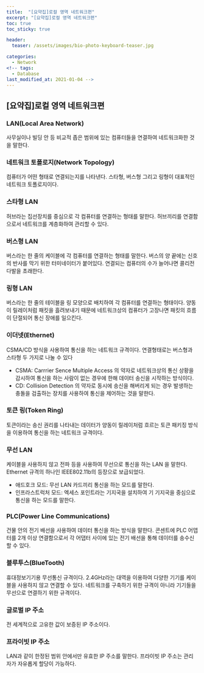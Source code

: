 ```yaml
---
title:  "[요약집]로컬 영역 네트워크편"
excerpt: "[요약집]로컬 영역 네트워크편"
toc: true
toc_sticky: true

header:
  teaser: /assets/images/bio-photo-keyboard-teaser.jpg

categories:
  - Network
<!-- tags:
  - Database 
last_modified_at: 2021-01-04 -->
---
```

## [요약집]로컬 영역 네트워크편

### LAN(Local Area Network)
사무실이나 빌딩 안 등 비교적 좁은 범위에 있는 컴퓨터들을 연결하여 네트워크화한 것을 말한다.

### 네트워크 토폴로지(Network Topology)
컴퓨터가 어떤 형태로 연결되는지를 나타낸다. 스타형, 버스형 그리고 링형이 대표적인 네트워크 토폴로지이다.

### 스타형 LAN
허브라는 집선장치를 중심으로 각 컴퓨터를 연결하는 형태를 말한다. 허브끼리를 연결함으로서 네트워크를 계층화하여 관리할 수 있다.

### 버스형 LAN
버스라는 한 줄의 케이블에 각 컴퓨터를 연결하는 형태를 말한다. 버스의 양 끝에는 신호의 반사를 막기 위한 터미네이터가 붙어있다. 연결되는 컴퓨터의 수가 늘어나면 콜리전 다발을 초래한다.

### 링형 LAN
버스라는 한 줄의 테이블을 링 모양으로 배치하여 각 컴퓨터를 연결하는 형태이다. 양동이 릴레이처럼 패킷을 흘려보내기 때문에 네트워크상의 컴퓨터가 고장나면 패킷의 흐름이 단절되어 통신 장애를 일으킨다.

### 이더넷(Ethernet)
CSMA/CD 방식을 사용하여 통신을 하는 네트워크 규격이다. 연결형태로는 버스형과 스타형 두 가지로 나눌 수 있다
- CSMA: Carrrier Sence Multiple Access 의 약자로 네트워크상의 통신 상황을 감시하여 통신을 하는 사람이 없는 경우에 한해 데이터 송신을 시작하는 방식이다.
- CD: Collision Detection 의 약자로 동시에 송신을 해버리게 되는 경우 발생하는 충돌을 검출하는 장치를 사용하여 통신을 제어하는 것을 말한다.

### 토큰 링(Token Ring)
토큰이라는 송신 권리를 나타내는 데이터가 양동이 릴레이처럼 흐르는 토큰 패키징 방식을 이용하여 통신을 하는 네트워크 규격이다.

### 무선 LAN
케이블을 사용하지 않고 전파 등을 사용하여 무선으로 통신을 하는 LAN 을 말한다. Ethernet 규격의 하나인 IEEE802.11b의 등장으로 보급되었다.
- 애드호크 모드: 무선 LAN 카드끼리 통신을 하는 모드를 말한다.
- 인프라스트럭처 모드: 엑세스 포인트라는 기지국을 설치하여 기 기지국을 중심으로 통신을 하는 모드를 말한다.

### PLC(Power Line Communications)
건물 안의 전기 배선을 사용하여 데이터 통신을 하는 방식을 말한다. 콘센트에 PLC 어뎁터를 2개 이상 연결함으로서 각 어댑터 사이에 있는 전기 배선을 통해 데이터를 송수신할 수 있다.

### 블루투스(BlueTooth)
휴대정보기기용 무선통신 규격이다. 2.4GHz라는 대역을 이용하여 다양한 기기를 케이블을 사용하지 않고 연결할 수 있다. 네트워크를 구축하기 위한 규격이 아니라 기기들을 무선으로 연결하기
위한 규격이다.

### 글로벌 IP 주소
전 세계적으로 고유한 값이 보증된 IP 주소이다. 

### 프라이빗 IP 주소
LAN과 같이 한정된 범위 안에서만 유효한 IP 주소를 말한다. 프라이빗 IP 주소는 관리자가 자유롭게 할당이 가능하다.

###




